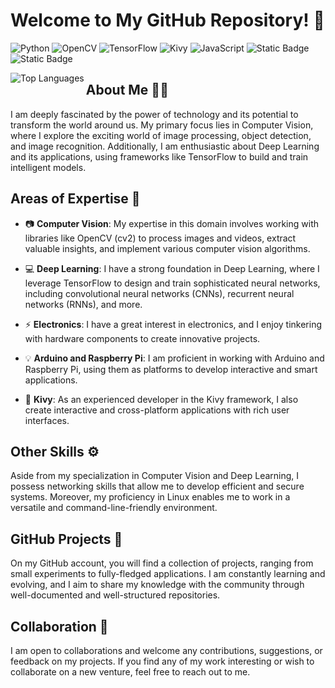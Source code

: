 # Welcome to My GitHub Repository! 👋


![Python](https://img.shields.io/badge/Python-black?style=for-the-badge&logo=Python&logoColor=white&labelColor=darkgreen&color=darkgreen)
![OpenCV](https://img.shields.io/badge/OpenCV-black?style=for-the-badge&logo=opencv&logoColor=skyblue)
![TensorFlow](https://img.shields.io/badge/Tensorflow-orange?style=for-the-badge&logo=tensorflow&logoColor=white)
![Kivy](https://img.shields.io/badge/Kivy-black?style=for-the-badge&logo=Python&logoColor=brightgreen)
![JavaScript](https://img.shields.io/badge/JavaScript-%23efd83b?style=for-the-badge&logo=JavaScript&logoColor=black)
![Static Badge](https://img.shields.io/badge/Arduino-%231f8184?style=for-the-badge&logo=Arduino&logoColor=white)
![Static Badge](https://img.shields.io/badge/Raspberry%20Pi-%23be3244?style=for-the-badge&logo=raspberrypi&logoColor=white)


<div align="left">
<a style="text-aling:center" href="https://github.com/giyu51" align="left">
  <img align="left" src="https://github-readme-stats.vercel.app/api/top-langs/?username=giyu51&langs_count=10&title_color=0D1117&text_color=ffffff&icon_color=50c878&bg_color=0D1117&hide_border=true&locale=en&custom_title=Top%20%Languages&hide=CSS,HTML,Handlebars,ejs" alt="Top Languages" /></a>
</div>





## About Me 🙋‍♂️

I am deeply fascinated by the power of technology and its potential to transform the world around us. My primary focus lies in Computer Vision, where I explore the exciting world of image processing, object detection, and image recognition. Additionally, I am enthusiastic about Deep Learning and its applications, using frameworks like TensorFlow to build and train intelligent models.

## Areas of Expertise 💪

- 📷 **Computer Vision**: My expertise in this domain involves working with libraries like OpenCV (cv2) to process images and videos, extract valuable insights, and implement various computer vision algorithms.

- :computer: **Deep Learning**: I have a strong foundation in Deep Learning, where I leverage TensorFlow to design and train sophisticated neural networks, including convolutional neural networks (CNNs), recurrent neural networks (RNNs), and more.

- ⚡ **Electronics**: I have a great interest in electronics, and I enjoy tinkering with hardware components to create innovative projects.

- 💡 **Arduino and Raspberry Pi**: I am proficient in working with Arduino and Raspberry Pi, using them as platforms to develop interactive and smart applications.

- 🥝 **Kivy**: As an experienced developer in the Kivy framework, I also create interactive and cross-platform applications with rich user interfaces.

## Other Skills ⚙️

Aside from my specialization in Computer Vision and Deep Learning, I possess networking skills that allow me to develop efficient and secure systems. Moreover, my proficiency in Linux enables me to work in a versatile and command-line-friendly environment.

## GitHub Projects 🚀

On my GitHub account, you will find a collection of projects, ranging from small experiments to fully-fledged applications. I am constantly learning and evolving, and I aim to share my knowledge with the community through well-documented and well-structured repositories.

## Collaboration 👥

I am open to collaborations and welcome any contributions, suggestions, or feedback on my projects. If you find any of my work interesting or wish to collaborate on a new venture, feel free to reach out to me.
